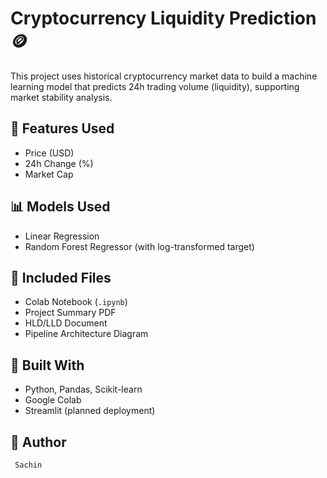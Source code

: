 # Cryptocurrency Liquidity Prediction 🪙

This project uses historical cryptocurrency market data to build a machine learning model that predicts 24h trading volume (liquidity), supporting market stability analysis.

## 📌 Features Used
- Price (USD)
- 24h Change (%)
- Market Cap

## 📊 Models Used
- Linear Regression
- Random Forest Regressor (with log-transformed target)

## 📝 Included Files
- Colab Notebook (`.ipynb`)
- Project Summary PDF
- HLD/LLD Document
- Pipeline Architecture Diagram

## 🚀 Built With
- Python, Pandas, Scikit-learn
- Google Colab
- Streamlit (planned deployment)

## 👤 Author 
     Sachin

